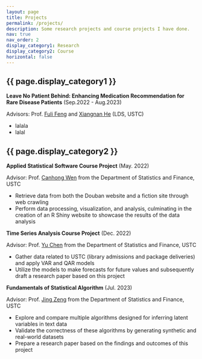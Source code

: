 ```yaml
---
layout: page
title: Projects
permalink: /projects/
description: Some research projects and course projects I have done.
nav: true
nav_order: 2
display_category1: Research
display_category2: Course
horizontal: false
---
```


<div class="projects">
  <!-- Display categorized projects -->
  <h2 class="category">{{ page.display_category1 }}</h2>
<p><strong>Leave No Patient Behind: Enhancing Medication Recommendation for Rare Disease Patients</strong> (Sep.2022 - Aug.2023)</p>
<p>Advisors: Prof. <a href="https://fulifeng.github.io">Fuli Feng</a> and <a href="https://hexiangnan.github.io">Xiangnan He</a> (LDS, USTC)</p>
<ul>
    <li>lalala</li>
    <li>lalal</li>
</ul>
  <h2 class="category">{{ page.display_category2 }}</h2>
  <p><strong>Applied Statistical Software Course Project</strong> (May. 2022)</p>
<p>Advisor: Prof. <a href="https://bs.ustc.edu.cn/english/profile-352.html">Canhong Wen</a> from the Department of Statistics and Finance, USTC</p>
<ul>
    <li>Retrieve data from both the Douban website and a fiction site through web crawling</li>
    <li>Perform data processing, visualization, and analysis, culminating in the creation of an R Shiny website to showcase the results of the data analysis</li>
</ul>

<p><strong>Time Series Analysis Course Project</strong> (Dec. 2022)</p>
<p>Advisor: Prof. <a href="https://bs.ustc.edu.cn/english/profile-100.html">Yu Chen</a> from the Department of Statistics and Finance, USTC</p>
<ul>
    <li>Gather data related to USTC (library admissions and package deliveries) and apply VAR and QAR models</li>
    <li>Utilize the models to make forecasts for future values and subsequently draft a research paper based on this project</li>
</ul>

<p><strong>Fundamentals of Statistical Algorithm</strong> (Jul. 2023)</p>
<p>Advisor: Prof. <a href="https://bs.ustc.edu.cn/english/profile-2012.html">Jing Zeng</a> from the Department of Statistics and Finance, USTC</p>
<ul>
    <li>Explore and compare multiple algorithms designed for inferring latent variables in text data</li>
    <li>Validate the correctness of these algorithms by generating synthetic and real-world datasets</li>
    <li>Prepare a research paper based on the findings and outcomes of this project</li>
</ul>
</div>

  

